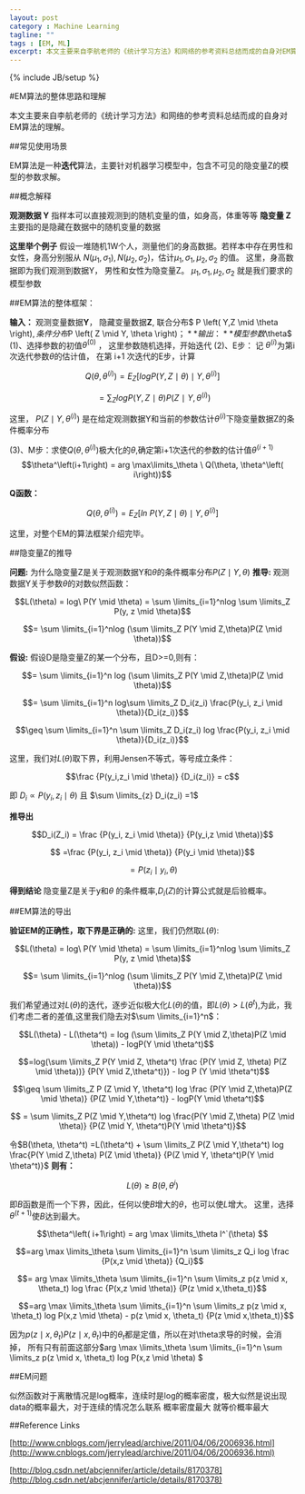 ```yaml
---
layout: post
category : Machine Learning
tagline: ""
tags : [EM, ML]
excerpt: 本文主要来自李航老师的《统计学习方法》和网络的参考资料总结而成的自身对EM算法的理解。
---
```

{% include JB/setup %}

#EM算法的整体思路和理解

本文主要来自李航老师的《统计学习方法》和网络的参考资料总结而成的自身对EM算法的理解。

##常见使用场景

EM算法是一种**迭代**算法，主要针对机器学习模型中，包含不可见的隐变量Z的模型的参数求解。

##概念解释

**观测数据 Y** 指样本可以直接观测到的随机变量的值，如身高，体重等等
**隐变量 Z**主要指的是隐藏在数据中的随机变量的数据

**这里举个例子** 假设一堆随机1W个人，测量他们的身高数据。若样本中存在男性和女性，身高分别服从 $N\left(\mu_1, \sigma_1 \right) ,  N\left( \mu_2 , \sigma_2 \right)$，估计$\mu_1 , \sigma_1 , \mu_2, \sigma_2$ 的值。
这里，身高数据即为我们观测到数据Y， 男性和女性为隐变量Z。
$\mu_1 , \sigma_1 , \mu_2, \sigma_2$ 就是我们要求的模型参数

##EM算法的整体框架：

**输入：**	观测变量数据**Y**， 隐藏变量数据**Z**, 联合分布$ P \left( Y,Z \mid \theta \right)$,	条件分布$P \left( Z \mid Y, \theta \right)$；
**输出：**	模型参数$\theta$
(1)、选择参数的初值$\theta^\left ( 0 \right )$ ， 这里参数随机选择，开始迭代
(2)、E步： 记 $\theta^\left( i \right)$为第i次迭代参数$\theta$的估计值， 在第 i+1 次迭代的E步，计算

$$Q\left( \theta , \theta^\left( i \right) \right) = E_Z [logP(Y,Z \mid \theta)  \mid  Y,\theta^\left( i \right)] $$

$$\ =\sum_{Z} logP\left( Y,Z\ \mid \  \theta  \right) P \left( Z\ \mid \ Y, \theta^\left(i \right)\right)$$

这里， $P(Z \mid Y, \theta^ \left( i\right))$ 是在给定观测数据Y和当前的参数估计$\theta^\left( i \right)$下隐变量数据Z的条件概率分布

(3)、M步：求使$Q(\theta, \theta^\left( i\right))$极大化的$\theta$,确定第i+1次迭代的参数的估计值$\theta ^\left( i+1\right)$
$$\theta^\left(i+1\right) = arg \max\limits_\theta \ Q(\theta, \theta^\left( i\right))$$

**Q函数：** 

$$Q(\theta, \theta^\left( i\right)) = E_Z [ln\ P(Y,Z \mid \theta) \mid  Y, \theta^\left(i\right)]$$

这里，对整个EM的算法框架介绍完毕。

##隐变量Z的推导

**问题:** 为什么隐变量Z是关于观测数据Y和$\theta$的条件概率分布$P \left( Z \mid Y, \theta \right)$
**推导:** 观测数据Y关于参数$\theta$的对数似然函数：

$$L(\theta) = log\ P(Y \mid \theta) = \sum \limits_{i=1}^nlog \sum \limits_Z P(y, z \mid \theta)$$ 

$$= \sum \limits_{i=1}^nlog (\sum \limits_Z P(Y \mid Z,\theta)P(Z \mid \theta))$$

**假设:** 假设D是隐变量Z的某一个分布，且D>=0,则有：

$$= \sum \limits_{i=1}^n log (\sum \limits_Z P(Y \mid Z,\theta)P(Z \mid \theta))$$ 

$$= \sum \limits_{i=1}^n log\sum \limits_Z D_i(z_i) \frac{P(y_i, z_i  \mid  \theta)}{D_i(z_i)}$$

$$\geq \sum \limits_{i=1}^n \sum \limits_Z D_i(z_i) log \frac{P(y_i, z_i  \mid  \theta)}{D_i(z_i)}$$

这里，我们对$L(\theta)$取下界，利用Jensen不等式，等号成立条件：

$$\frac {P(y_i,z_i  \mid \theta)} {D_i(z_i)} = c$$

即 $D_i \propto P(y_i, z_i  \mid \theta)$ 且  $\sum \limits_{z} D_i(z_i) =1$

**推导出**

$$D_i(Z_i) =  \frac {P(y_i, z_i \mid \theta)} {P(y_i,z \mid \theta)}$$

$$ =\frac {P(y_i, z_i  \mid  \theta)} {P(y_i  \mid  \theta)}$$

$$ = P(z_i \mid y_i, \theta)$$

**得到结论**
隐变量Z是关于y和$\theta$ 的条件概率,$D_i(Z)$的计算公式就是后验概率。
           
           

##EM算法的导出

**验证EM的正确性，取下界是正确的:**
这里，我们仍然取$L(\theta)$:

$$L(\theta) = log\ P(Y \mid \theta) = \sum \limits_{i=1}^nlog \sum \limits_Z P(y, z  \mid  \theta)$$ 

$$= \sum \limits_{i=1}^nlog (\sum \limits_Z P(Y \mid Z,\theta)P(Z \mid \theta))$$

我们希望通过对$L(\theta)$的迭代，逐步近似极大化$L(\theta)$的值，即$L(\theta) > L(\theta^t)$,为此，我们考虑二者的差值,这里我们隐去对$\sum \limits_{i=1}^n$：

$$L(\theta) - L(\theta^t) = log (\sum \limits_Z P(Y \mid Z,\theta)P(Z \mid \theta)) - logP(Y \mid \theta^t)$$ 

$$=log(\sum \limits_Z P(Y \mid Z, \theta^t) \frac {P(Y \mid Z, \theta) P(Z  \mid  \theta))} {P(Y \mid Z,\theta^t)}) - log P (Y  \mid  \theta^t)$$

$$\geq \sum \limits_Z P (Z \mid Y, \theta^t) log \frac {P(Y \mid Z,\theta)P(Z \mid \theta)} {P(Z \mid Y,\theta^t)} - logP(Y \mid \theta^t)$$

$$ = \sum \limits_Z P(Z \mid Y,\theta^t) log \frac{P(Y \mid Z,\theta) P(Z \mid \theta)} {P(Z \mid Y, \theta^t)P(Y \mid \theta^t)}$$

令$B(\theta, \theta^t) =L(\theta^t) +  \sum \limits_Z P(Z \mid Y,\theta^t) log \frac{P(Y \mid Z,\theta) P(Z \mid \theta)} {P(Z \mid Y, \theta^t)P(Y \mid \theta^t)}$
**则有：**

$$L(\theta)  \geq B(\theta, \theta^i)$$

即$B$函数是而一个下界，因此，任何以使$B$增大的$\theta$，也可以使$L$增大。
这里，选择$\theta^\left(t+1\right)$使$B$达到最大。

$$\theta^\left( i+1\right) = arg \max \limits_\theta l^`(\theta) $$

$$=arg \max \limits_\theta \sum \limits_{i=1}^n \sum \limits_z Q_i log \frac {P(x,z \mid \theta)} {Q_i}$$

$$= arg \max \limits_\theta \sum \limits_{i=1}^n \sum \limits_z p(z \mid x, \theta_t) log \frac {P(x,z \mid \theta)} {P(z \mid x,\theta_t)}$$

$$=arg \max \limits_\theta \sum \limits_{i=1}^n \sum \limits_z p(z \mid x, \theta_t) log P(x,z \mid \theta) - p(z \mid x, \theta_t) {P(z \mid x,\theta_t)}$$

因为$p(z \mid x, \theta_t) {P(z \mid x,\theta_t)}$中的$\theta_t$都是定值，所以在对\theta求导的时候，会消掉，
所有只有前面这部分$arg \max \limits_\theta \sum \limits_{i=1}^n \sum \limits_z p(z \mid x, \theta_t) log P(x,z \mid \theta) $


     

##EM问题

似然函数对于离散情况是log概率，连续时是log的概率密度，极大似然是说出现data的概率最大，对于连续的情况怎么联系 概率密度最大 就等价概率最大

##Reference Links

[http://www.cnblogs.com/jerrylead/archive/2011/04/06/2006936.html](http://www.cnblogs.com/jerrylead/archive/2011/04/06/2006936.html)

[http://blog.csdn.net/abcjennifer/article/details/8170378](http://blog.csdn.net/abcjennifer/article/details/8170378)